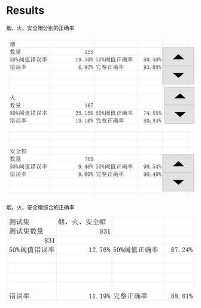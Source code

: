 # Results

烟、火、安全帽分别的正确率

![烟、火、安全帽分别的正确率](./shuoneng-1.jpg)

烟、火、安全帽综合的正确率

![烟、火、安全帽综合的正确率](./shuoneng-2.jpg)
